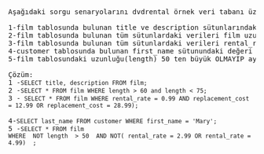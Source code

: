<pre>
Aşağıdaki sorgu senaryolarını dvdrental örnek veri tabanı üzerinden gerçekleştiriniz.

1-film tablosunda bulunan title ve description sütunlarındaki verileri sıralayınız.
2-film tablosunda bulunan tüm sütunlardaki verileri film uzunluğu (length) 60 dan büyük VE 75 ten küçük olma koşullarıyla sıralayınız.
3-film tablosunda bulunan tüm sütunlardaki verileri rental_rate 0.99 VE replacement_cost 12.99 VEYA 28.99 olma koşullarıyla sıralayınız.
4-customer tablosunda bulunan first_name sütunundaki değeri 'Mary' olan müşterinin last_name sütunundaki değeri nedir?
5-film tablosundaki uzunluğu(length) 50 ten büyük OLMAYIP aynı zamanda rental_rate değeri 2.99 veya 4.99 OLMAYAN verileri sıralayınız.

Çözüm:  
1 -<code>SELECT title, description FROM film;</code> 
2 -<code>SELECT * FROM film WHERE length > 60 and length < 75;</code> 
3 -<code> SELECT * FROM film WHERE rental_rate = 0.99 AND replacement_cost = 12.99 OR replacement_cost = 28.99);
</code>
4-<code>SELECT last_name FROM customer WHERE first_name = 'Mary';</code>
5 -<code>SELECT * FROM film 
WHERE  NOT length  > 50  AND NOT( rental_rate = 2.99 OR rental_rate = 4.99)  ;</code>
</pre>
